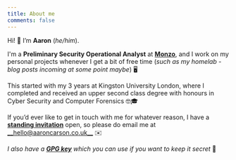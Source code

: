 ```yaml
---
title: About me
comments: false
---
```


Hi! 👋 I’m __Aaron__ (_he/him_).

I'm a __Preliminary Security Operational Analyst__ at [__Monzo__](https://monzo.com), and I work on my personal projects whenever I get a bit of free time (_such as my homelab - blog posts incoming at some point maybe_) 🖥️

This started with my 3 years at Kingston University London, where I completed and received an upper second class degree with honours in Cyber Security and Computer Forensics 🤓🎓

If you’d ever like to get in touch with me for whatever reason, I have a [**standing invitation**](/contact/standing-invitation) open, so please do email me at [__hello@aaroncarson.co.uk__](mailto:hello@aaroncarson.co.uk) ✉️

_I also have a [__GPG key__](https://keys.openpgp.org/vks/v1/by-fingerprint/93BADDC3FE56CDAB908E9096303C76F0807676E2) which you can use if you want to keep it secret_ 🤫  

